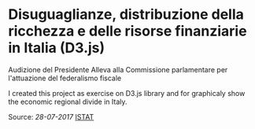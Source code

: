 # Disuguaglianze, distribuzione della ricchezza e delle risorse finanziarie in Italia (D3.js)
Audizione del Presidente Alleva alla Commissione parlamentare per l'attuazione del federalismo fiscale

I created this project as exercise on D3.js library and for graphicaly show the economic regional divide in Italy. 

Source: *28-07-2017* [ISTAT](https://www.istat.it/it/archivio/202790) 
